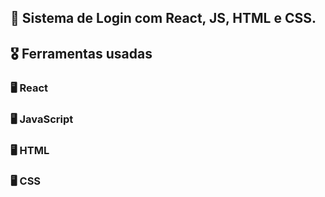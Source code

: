 ## 🏅 Sistema de Login com React, JS, HTML e CSS.

## 🎖️ Ferramentas usadas
### 🖥️ React 
### 🖥️ JavaScript 
### 🖥️ HTML 
### 🖥️ CSS  
